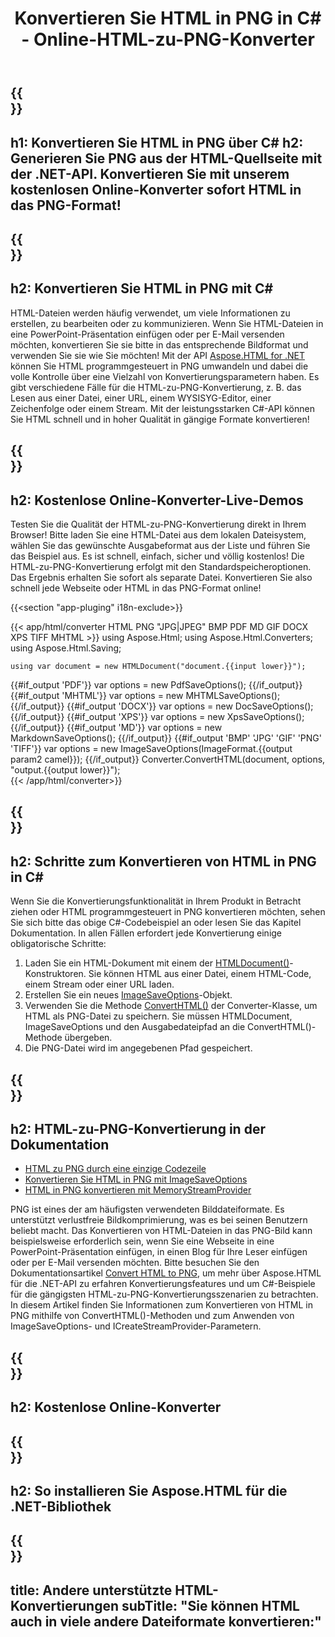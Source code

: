 ﻿---
translation: true
template: /templates/_template-conversion-child.md
title: Konvertieren Sie HTML in PNG in C# - Online-HTML-zu-PNG-Konverter
description: Konvertieren Sie HTML in C# in PNG. Verwenden Sie einfach die Konverter-API innerhalb von ASP.NET oder einer beliebigen .NET-Anwendung. Probieren Sie kostenlos den Online-HTML-zu-PNG-Konverter aus!
url: /net/conversion/html-to-png/
family: html
platformtag: net
feature: conversion
informat: HTML
outformat: PNG
otherformats: PDF DOCX XPS JPEG GIF PNG TIFF BMP XHTML MHTML MD
---

{{<section banner>}}
---
h1: Konvertieren Sie HTML in PNG über C#
h2: Generieren Sie PNG aus der HTML-Quellseite mit der .NET-API. Konvertieren Sie mit unserem kostenlosen Online-Konverter sofort HTML in das PNG-Format!
---

{{<section overview>}}
---
h2: Konvertieren Sie HTML in PNG mit C#
---

HTML-Dateien werden häufig verwendet, um viele Informationen zu erstellen, zu bearbeiten oder zu kommunizieren. Wenn Sie HTML-Dateien in eine PowerPoint-Präsentation einfügen oder per E-Mail versenden möchten, konvertieren Sie sie bitte in das entsprechende Bildformat und verwenden Sie sie wie Sie möchten! Mit der API [Aspose.HTML for .NET](https://products.aspose.com/html/net/) können Sie HTML programmgesteuert in PNG umwandeln und dabei die volle Kontrolle über eine Vielzahl von Konvertierungsparametern haben. Es gibt verschiedene Fälle für die HTML-zu-PNG-Konvertierung, z. B. das Lesen aus einer Datei, einer URL, einem WYSISYG-Editor, einer Zeichenfolge oder einem Stream. Mit der leistungsstarken C#-API können Sie HTML schnell und in hoher Qualität in gängige Formate konvertieren!

{{<section demos>}}
---
h2: Kostenlose Online-Konverter-Live-Demos
---

Testen Sie die Qualität der HTML-zu-PNG-Konvertierung direkt in Ihrem Browser! Bitte laden Sie eine HTML-Datei aus dem lokalen Dateisystem, wählen Sie das gewünschte Ausgabeformat aus der Liste und führen Sie das Beispiel aus. Es ist schnell, einfach, sicher und völlig kostenlos! Die HTML-zu-PNG-Konvertierung erfolgt mit den Standardspeicheroptionen. Das Ergebnis erhalten Sie sofort als separate Datei. Konvertieren Sie also schnell jede Webseite oder HTML in das PNG-Format online!

{{<section "app-pluging" i18n-exclude>}}

{{< app/html/converter HTML PNG "JPG|JPEG" BMP PDF MD GIF DOCX XPS TIFF MHTML >}}
using Aspose.Html;
using Aspose.Html.Converters;
using Aspose.Html.Saving;

    using var document = new HTMLDocument("document.{{input lower}}");
{{#if_output 'PDF'}}
    var options = new PdfSaveOptions();
{{/if_output}}
{{#if_output 'MHTML'}}
    var options = new MHTMLSaveOptions();
{{/if_output}}
{{#if_output 'DOCX'}}
    var options = new DocSaveOptions();
{{/if_output}}
{{#if_output 'XPS'}}
    var options = new XpsSaveOptions();
{{/if_output}}
{{#if_output 'MD'}}
    var options = new MarkdownSaveOptions();
{{/if_output}}
{{#if_output 'BMP' 'JPG' 'GIF' 'PNG' 'TIFF'}}
    var options = new ImageSaveOptions(ImageFormat.{{output param2 camel}});
{{/if_output}}
    Converter.ConvertHTML(document, options, "output.{{output lower}}");   
{{< /app/html/converter>}} 


{{<section steps>}}
---
h2: Schritte zum Konvertieren von HTML in PNG in C#
---

Wenn Sie die Konvertierungsfunktionalität in Ihrem Produkt in Betracht ziehen oder HTML programmgesteuert in PNG konvertieren möchten, sehen Sie sich bitte das obige C#-Codebeispiel an oder lesen Sie das Kapitel Dokumentation. In allen Fällen erfordert jede Konvertierung einige obligatorische Schritte:
1. Laden Sie ein HTML-Dokument mit einem der [HTMLDocument()](https://apireference.aspose.com/html/net/aspose.html/htmldocument)-Konstruktoren. Sie können HTML aus einer Datei, einem HTML-Code, einem Stream oder einer URL laden.
1. Erstellen Sie ein neues [ImageSaveOptions](https://apireference.aspose.com/html/net/aspose.html.saving/imagesaveoptions)-Objekt.
1. Verwenden Sie die Methode [ConvertHTML()](https://apireference.aspose.com/html/net/aspose.html.converters/converter/converthtml/) der Converter-Klasse, um HTML als PNG-Datei zu speichern. Sie müssen HTMLDocument, ImageSaveOptions und den Ausgabedateipfad an die ConvertHTML()-Methode übergeben.
1. Die PNG-Datei wird im angegebenen Pfad gespeichert.




{{<section documentation>}}
---
h2: HTML-zu-PNG-Konvertierung in der Dokumentation
---

  - <a href="https://docs.aspose.com/html/net/converting-between-formats/html-to-png/#html-to-png-durch-eine-einzelne-codezeile " target="_blank">HTML zu PNG durch eine einzige Codezeile</a>
  - <a href="https://docs.aspose.com/html/net/converting-between-formats/html-to-png/#convert-html-to-png-using-imagesaveoptions" target="_blank" >Konvertieren Sie HTML in PNG mit ImageSaveOptions</a>
   - <a href="https://docs.aspose.com/html/net/converting-between-formats/html-to-png/#output-stream-providers" target="_blank">HTML in PNG konvertieren mit MemoryStreamProvider</a>

PNG ist eines der am häufigsten verwendeten Bilddateiformate. Es unterstützt verlustfreie Bildkomprimierung, was es bei seinen Benutzern beliebt macht. Das Konvertieren von HTML-Dateien in das PNG-Bild kann beispielsweise erforderlich sein, wenn Sie eine Webseite in eine PowerPoint-Präsentation einfügen, in einen Blog für Ihre Leser einfügen oder per E-Mail versenden möchten. Bitte besuchen Sie den Dokumentationsartikel [Convert HTML to PNG](https://docs.aspose.com/html/net/converting-between-formats/html-to-png/), um mehr über Aspose.HTML für die .NET-API zu erfahren Konvertierungsfeatures und um C#-Beispiele für die gängigsten HTML-zu-PNG-Konvertierungsszenarien zu betrachten. In diesem Artikel finden Sie Informationen zum Konvertieren von HTML in PNG mithilfe von ConvertHTML()-Methoden und zum Anwenden von ImageSaveOptions- und ICreateStreamProvider-Parametern.

{{<section online-converters>}}
---
h2: Kostenlose Online-Konverter
---

{{<section get-started>}}
---
h2: So installieren Sie Aspose.HTML für die .NET-Bibliothek
---

{{<section other-conversions>}}
---
title: Andere unterstützte HTML-Konvertierungen
subTitle: "Sie können HTML auch in viele andere Dateiformate konvertieren:"
---